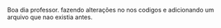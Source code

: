 Boa dia professor. 
fazendo alterações no nos codigos e adicionando um arquivo que nao existia antes.